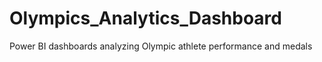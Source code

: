 # Olympics_Analytics_Dashboard
Power BI dashboards analyzing Olympic athlete performance and medals
